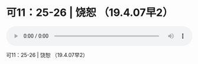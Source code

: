 # 可11：25-26 | 饶恕 （19.4.07早2）

<audio style="width: 100%;" preload="false" controls controlslist="nodownload"><source src="//cdn.simai.ml/audio/mp3/old/27469.mp3" type="audio/mpeg">Your browser does not support the audio element.</audio>


<p>可11：25-26 | 饶恕 （19.4.07早2）</p>